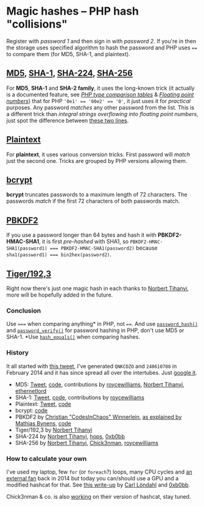 # Magic hashes – PHP hash "collisions"

Register with *password 1* and then sign in with *password 2*. If you're in then the storage uses specified algorithm to hash the password and PHP uses `==` to compare them (for MD5, SHA-1, and plaintext).

## [MD5](md5.md), [SHA-1](sha1.md), [SHA-224](sha224.md), [SHA-256](sha256.md)
For **MD5**, **SHA-1** and **SHA-2 family**, it uses the long-known trick (it actually is a documented feature, see [*PHP type comparison tables*](https://php.net/types.comparisons) & [*Floating point numbers*](https://php.net/types.float)) that for PHP `'0e1' == '00e2' == '0'`, it just uses it for *practical* purposes. Any password *matches* any other password from the list. This is a different trick than *integral strings overflowing into floating point numbers*, just spot the difference between [these two lines](https://3v4l.org/581R5).

## [Plaintext](plaintext.md)
For **plaintext**, it uses various conversion tricks. First password will *match* just the second one. Tricks are grouped by PHP versions allowing them.

## [bcrypt](bcrypt.md)
**bcrypt** truncates passwords to a maximum length of 72 characters. The passwords *match* if the first 72 characters of both passwords match.

## [PBKDF2](pbkdf2.md)
If you use a password longer than 64 bytes and hash it with **PBKDF2-HMAC-SHA1**, it is first *pre-hashed* with SHA1, so `PBKDF2-HMAC-SHA1(password1) === PBKDF2-HMAC-SHA1(password2)` because `sha1(password1) === bin2hex(password2)`.

## [Tiger/192,3](tiger192,3.md)
Right now there's just one magic hash in each thanks to [Norbert Tihanyi](https://twitter.com/TihanyiNorbert), more will be hopefully added in the future.

### Conclusion
Use `===` when comparing anything* in PHP, not `==`. And use [`password_hash()`](https://php.net/function.password-hash) and [`password_verify()`](https://php.net/function.password-verify) for password hashing in PHP, don't use MD5 or SHA-1. *Use [`hash_equals()`](https://php.net/function.hash-equals) when comparing hashes.

### History
It all started with [this tweet](https://twitter.com/spazef0rze/status/439352552443084800), I've generated `QNKCDZO` and `240610708` in February 2014 and it has since spread all over the intertubes. Just [google it](https://www.google.cz/search?q=%22QNKCDZO%22).

- MD5: [Tweet](https://twitter.com/spazef0rze/status/439352552443084800), [code](http://3v4l.org/2vrMi), contributions by [roycewilliams](https://github.com/spaze/hashes/pull/4), [Norbert Tihanyi](https://twitter.com/TihanyiNorbert), [ethernetlord](https://github.com/ethernetlord)
- SHA-1: [Tweet](https://twitter.com/spazef0rze/status/523010190900469760), [code](http://3v4l.org/tT4l8), contributions by [roycewilliams](https://github.com/spaze/hashes/pull/4)
- Plaintext: [Tweet](https://twitter.com/spazef0rze/status/522882677452832768), [code](http://3v4l.org/K3ljr)
- bcrypt: [code](https://3v4l.org/2qc8j)
- PBKDF2 by [Christian "CodesInChaos" Winnerlein](https://twitter.com/CodesInChaos/status/422073818228613121), [as explained by Mathias Bynens](https://mathiasbynens.be/notes/pbkdf2-hmac), [code](https://3v4l.org/RROMo)
- Tiger/192,3 by [Norbert Tihanyi](https://twitter.com/TihanyiNorbert/status/1133436583183568901)
- SHA-224 by [Norbert Tihanyi](https://twitter.com/TihanyiNorbert/status/1138075224010833921), [hops](https://github.com/spaze/hashes/pull/2), [0xb0bb](https://github.com/0xb0bb)
- SHA-256 by [Norbert Tihanyi](https://twitter.com/TihanyiNorbert/status/1148586399207178241), [Chick3nman](https://github.com/spaze/hashes/pull/3), [roycewilliams](https://github.com/spaze/hashes/pull/4)

### How to calculate your own
I've used my laptop, few `for` (or `foreach`?) loops, many CPU cycles and [an external fan](https://twitter.com/spazef0rze/status/1150086642113437697) back in 2014 but today you can/should use a GPU and a modified hashcat for that. See [this write-up](https://grocid.net/2019/08/03/finding-magic-hashes-with-hashcat/) by [Carl Löndahl](https://twitter.com/carllondahl) and [0xb0bb](https://twitter.com/0xb0bb).

Chick3nman & co. is also [working](https://twitter.com/Chick3nman512/status/1157748868823621638) on their version of hashcat, stay tuned.
